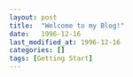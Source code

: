 ```yaml
---
layout: post
title:  "Welcome to my Blog!"
date:   1996-12-16
last_modified_at: 1996-12-16
categories: []
tags: [Getting Start]
---
```

<!-- review, books, digest, roadmap, tldr, experiment -->